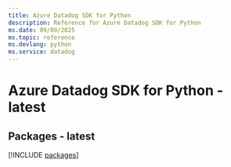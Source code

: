 ```yaml
---
title: Azure Datadog SDK for Python
description: Reference for Azure Datadog SDK for Python
ms.date: 09/09/2025
ms.topic: reference
ms.devlang: python
ms.service: datadog
---
```

# Azure Datadog SDK for Python - latest
## Packages - latest
[!INCLUDE [packages](datadog-index.md)]